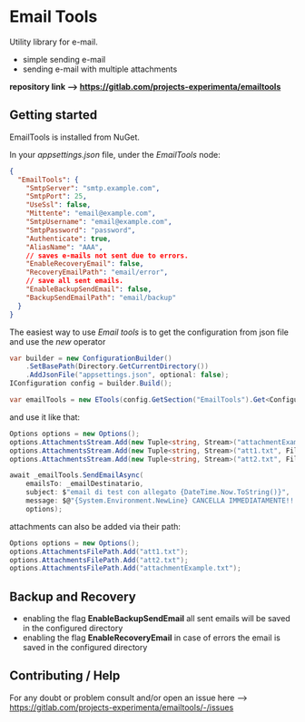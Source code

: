 # Email Tools

Utility library for e-mail.
- simple sending e-mail
- sending e-mail with multiple attachments

**repository link --> https://gitlab.com/projects-experimenta/emailtools**

## Getting started

EmailTools is installed from NuGet.

In your _appsettings.json_ file, under the _EmailTools_ node:

```json
{
  "EmailTools": {
    "SmtpServer": "smtp.example.com",
    "SmtpPort": 25,
    "UseSsl": false,
    "Mittente": "email@example.com",
    "SmtpUsername": "email@example.com",
    "SmtpPassword": "password",
    "Authenticate": true,
    "AliasName": "AAA",
    // saves e-mails not sent due to errors.
    "EnableRecoveryEmail": false,
    "RecoveryEmailPath": "email/error",
    // save all sent emails.
    "EnableBackupSendEmail": false,
    "BackupSendEmailPath": "email/backup"
  }
}
```

The easiest way to use _Email tools_ is to get the configuration from json file and use the _new_ operator

```c#
var builder = new ConfigurationBuilder()
    .SetBasePath(Directory.GetCurrentDirectory())
    .AddJsonFile("appsettings.json", optional: false);
IConfiguration config = builder.Build();

var emailTools = new ETools(config.GetSection("EmailTools").Get<Configuration>());

```

and use it like that:

```c#
Options options = new Options();
options.AttachmentsStream.Add(new Tuple<string, Stream>("attachmentExample.txt", File.OpenRead("attachmentExample.txt")));
options.AttachmentsStream.Add(new Tuple<string, Stream>("att1.txt", File.OpenRead("att1.txt")));
options.AttachmentsStream.Add(new Tuple<string, Stream>("att2.txt", File.OpenRead("att2.txt")));

await _emailTools.SendEmailAsync(
    emailsTo: _emailDestinatario,
    subject: $"email di test con allegato {DateTime.Now.ToString()}",
    message: $@"{System.Environment.NewLine} CANCELLA IMMEDIATAMENTE!!!!!",
    options);
```
attachments can also be added via their path:

```c#
Options options = new Options();
options.AttachmentsFilePath.Add("att1.txt");
options.AttachmentsFilePath.Add("att2.txt");
options.AttachmentsFilePath.Add("attachmentExample.txt");
```

## Backup and Recovery

- enabling the flag **EnableBackupSendEmail** all sent emails will be saved in the configured directory
- enabling the flag **EnableRecoveryEmail** in case of errors the email is saved in the configured directory

## Contributing / Help

For any doubt or problem consult and/or open an issue here --> https://gitlab.com/projects-experimenta/emailtools/-/issues
